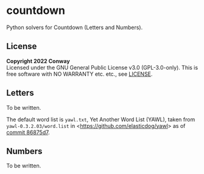 # countdown

Python solvers for Countdown (Letters and Numbers).


## License

**Copyright 2022 Conway** <br>
Licensed under the GNU General Public License v3.0 (GPL-3.0-only).
This is free software with NO WARRANTY etc. etc., see [LICENSE].

[LICENSE]: LICENSE


## Letters

To be written.

The default word list is `yawl.txt`, Yet Another Word List (YAWL),
taken from `yawl-0.3.2.03/word.list`
in <<https://github.com/elasticdog/yawl>> as of [commit 86875d7].

[commit 86875d7]: https://github.com/elasticdog/yawl/commit/86875d7


## Numbers

To be written.
